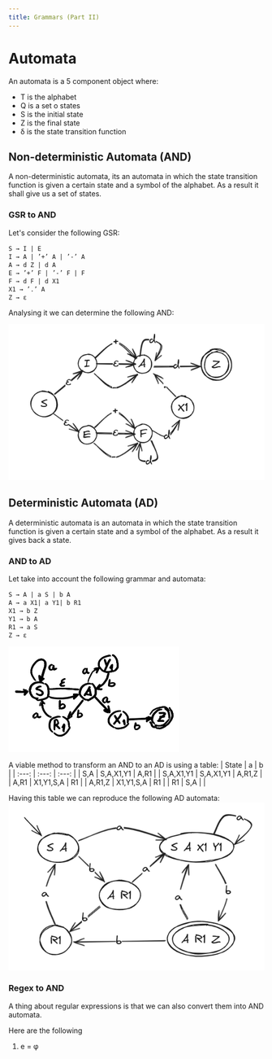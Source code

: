 ```yaml
---
title: Grammars (Part II)
---
```


# Automata

An automata is a 5 component object where: 

- T is the alphabet
- Q is a set o states
- S is the initial state
- Z is the final state
- δ is the state transition function

## Non-deterministic Automata (AND)

A non-deterministic automata, its an automata in which the state transition function is given a certain state and a symbol of the alphabet. As a result it shall give us a set of states.

### GSR to AND

Let's consider the following GSR:
```
S → I | E
I → A | ’+’ A | ’-’ A
A → d Z | d A
E → ’+’ F | ’-’ F | F
F → d F | d X1
X1 → ’.’ A
Z → ε
```

Analysing it we can determine the following AND:

![AND](and.png)

## Deterministic Automata (AD)

A deterministic automata is an automata in which the state transition function is given a certain state and a symbol of the alphabet. As a result it gives back a state.

### AND to AD

Let take into account the following grammar and automata:
```
S → A | a S | b A
A → a X1| a Y1| b R1
X1 → b Z
Y1 → b A
R1 → a S
Z → ε
```

![Automata](automata-ad.png)

A viable method to transform an AND to an AD is using a table:
| State | a | b | 
| :---: | :---: | :---: |
| S,A | S,A,X1,Y1 | A,R1 |
| S,A,X1,Y1 | S,A,X1,Y1 | A,R1,Z |
| A,R1 | X1,Y1,S,A | R1 |
| A,R1,Z | X1,Y1,S,A | R1 |
| R1 | S,A | |

Having this table we can reproduce the following AD automata:
![Automata AD](ad-automata.png)

### Regex to AND

A thing about regular expressions is that we can also convert them into AND automata.

Here are the following

1. e = φ




## 